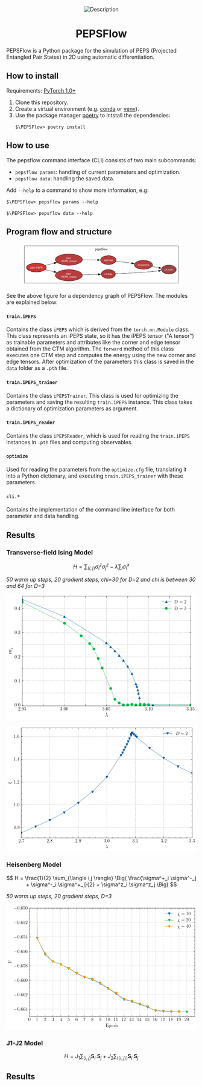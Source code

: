<p align="center">
  <img src="https://github.com/user-attachments/assets/0ef5c5c2-3a1a-4644-a281-7d82d185699e" alt="Description" width="400"/>
</p>
 <h1 align="center">PEPSFlow</h1>


PEPSFlow is a Python package for the simulation of PEPS (Projected Entangled Pair States) in 2D using automatic differentiation.

## How to install

Requirements: [PyTorch 1.0+](https://pytorch.org/)

1. Clone this repository.
2. Create a virtual environment (e.g. [conda](https://docs.conda.io/projects/conda/en/latest/user-guide/tasks/manage-environments.html) or [venv](https://docs.python.org/3/library/venv.html)).
3. Use the package manager [poetry](https://python-poetry.org/) to intstall the dependencies:
   ```
   $\PEPSFlow> poetry install
   ```

## How to use

The pepsflow command interface (CLI) consists of two main subcommands:

* `pepsflow params`: handling of current parameters and optimization.
* `pepsflow data`: handling the saved data.

Add `--help` to a command to show more information, e.g:

```
$\PEPSFlow> pepsflow params --help
```
```
$\PEPSFlow> pepsflow data --help
```

## Program flow and structure

<figure>
    <img src="assets/pepsflow.svg" width="700"/>
</figure>


See the above figure for a dependency graph of PEPSFlow. The modules are explained below:

#### **`train.iPEPS`**
Contains the class `iPEPS` which is derived from the `torch.nn.Module` class. This class represents an iPEPS state, so it has the iPEPS tensor ("A tensor") as trainable parameters and attributes like the corner and edge tensor obtained from the CTM algorithm. The `forward` method of this class executes one CTM step and computes the energy using the new corner and edge tensors. After optimization of the parameters this class is saved in the `data` folder as a `.pth` file.
#### **`train.iPEPS_trainer`**
Contains the class `iPEPSTrainer`. This class is used for optimizing the parameters and saving the resulting `train.iPEPS` instance. This class takes a dictionary of optimization parameters as argument.
#### **`train.iPEPS_reader`**
Contains the class `iPEPSReader`, which is used for reading the `train.iPEPS` instances in `.pth` files and computing observables.
#### **`optimize`**
Used for reading the parameters from the `optimize.cfg` file, translating it into a Python dictionary, and executing `train.iPEPS_trainer` with these parameters.
#### **`cli.*`**
Contains the implementation of the command line interface for both parameter and data handling.

## Results

### Transverse-field Ising Model

$$ H = \sum_{\langle i,j \rangle} \sigma_i^z \sigma_j^z- \lambda \sum_{i} \sigma_{i}^x $$

*50 warm up steps, 20 gradient steps, chi=30 for D=2 and chi is between 30 and 64 for D=3*

![alt text](figures/Ising_mz.png)

![alt text](figures/Ising_xi_D2.png)


 

### Heisenberg Model

$$ H = \frac{1}{2} \sum_{\langle i,j \rangle} \Big( \frac{\sigma^+_i \sigma^-_j + \sigma^-_i \sigma^+_j}{2} + \sigma^z_i \sigma^z_j \Big) $$

*50 warm up steps, 20 gradient steps, D=3*

![alt text](figures/Heisenberg_D3_opt.png)


### J1-J2 Model

$$  H = J_1\sum_{\langle i,j \rangle} \mathbf{S}_i.\mathbf{S}_j + J_2 \sum _{\langle \langle i,j \rangle \rangle} \mathbf{S}_i.\mathbf{S}_j $$


## Results 





